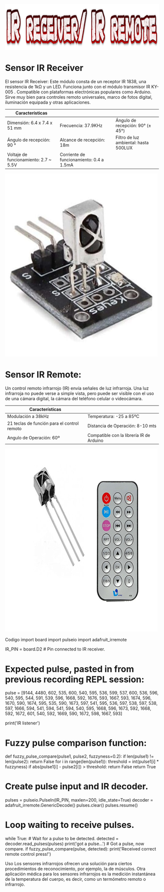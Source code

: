 <img src="logo.png" alt="logo" width="750" height="150">

# Sensor IR Receiver

El sensor IR Receiver: Este módulo consta de un receptor IR 1838, una resistencia de 1kΩ y un LED. Funciona junto con el módulo transmisor IR KY-005 . Compatible con plataformas electrónicas populares como Arduino. Sirve muy bien para controles remoto universales, marco de fotos digital, iluminación equipada y otras aplicaciones.


| Características                       |                                          |                                       |  
|---------------------------------------|------------------------------------------|---------------------------------------|
| Dimensión: 6.4 x 7.4 x 51 mm          | Frecuencia: 37.9KHz                      | Ángulo de recepción: 90° (± 45°)      |   
| Ángulo de recepción: 90 °             | Alcance de recepción: 18m                | Filtro de luz ambiental: hasta 500LUX |   
| Voltaje de funcionamiento: 2.7 ~ 5.5V | Corriente de funcionamiento: 0.4 a 1.5mA |                                       |    


<img src="Sensor IR.jpg" alt="Sensor IR" width="500" height="600">


# Sensor IR Remote:
Un control remoto infrarrojo (IR) envía señales de luz infrarroja. Una luz infrarroja no puede verse a simple vista, pero puede ser visible con el uso de una cámara digital, la cámara del teléfono celular o videocámara.

| Características                             |                                          |  
|---------------------------------------------|------------------------------------------|
| Modulación a 38kHz                          | Temperatura: -25 a 85ºC                  |   
| 21 teclas de función para el control remoto | Distancia de Operación: 8-10 mts         |  
| Angulo de Operación: 60º                    | Compatible con la librería IR de Arduino |    

<img src="remoto.jpg" alt="remoto" width="500" height="600">


Codigo
import board
import pulseio
import adafruit_irremote

IR_PIN = board.D2  # Pin connected to IR receiver.

# Expected pulse, pasted in from previous recording REPL session:
pulse = [9144, 4480, 602, 535, 600, 540, 595, 536, 599, 537, 600, 536,
         596, 540, 595, 544, 591, 539, 596, 1668, 592, 1676, 593, 1667,
         593, 1674, 596, 1670, 590, 1674, 595, 535, 590, 1673, 597, 541,
         595, 536, 597, 538, 597, 538, 597, 1666, 594, 541, 594, 541, 594,
         540, 595, 1668, 596, 1673, 592, 1668, 592, 1672, 601, 540, 592,
         1669, 590, 1672, 598, 1667, 593]

print('IR listener')
# Fuzzy pulse comparison function:
def fuzzy_pulse_compare(pulse1, pulse2, fuzzyness=0.2):
    if len(pulse1) != len(pulse2):
        return False
    for i in range(len(pulse1)):
        threshold = int(pulse1[i] * fuzzyness)
        if abs(pulse1[i] - pulse2[i]) > threshold:
            return False
    return True

# Create pulse input and IR decoder.
pulses = pulseio.PulseIn(IR_PIN, maxlen=200, idle_state=True)
decoder = adafruit_irremote.GenericDecode()
pulses.clear()
pulses.resume()
# Loop waiting to receive pulses.
while True:
    # Wait for a pulse to be detected.
    detected = decoder.read_pulses(pulses)
    print('got a pulse...')
    # Got a pulse, now compare.
    if fuzzy_pulse_compare(pulse, detected):
        print('Received correct remote control press!')
















Uso
Los sensores infrarrojos ofrecen una solución para ciertos procedimientos de reconocimiento, por ejemplo, la de músculos. Otra aplicación médica para los sensores infrarrojos es la medición instantánea de la temperatura del cuerpo, es decir, como un termómetro remoto o infrarrojo.




